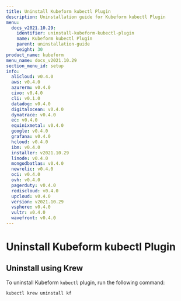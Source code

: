 ```yaml
---
title: Uninstall Kubeform kubectl Plugin
description: Uninstallation guide for Kubeform kubectl Plugin
menu:
  docs_v2021.10.29:
    identifier: uninstall-kubeform-kubectl-plugin
    name: Kubeform kubectl Plugin
    parent: uninstallation-guide
    weight: 30
product_name: kubeform
menu_name: docs_v2021.10.29
section_menu_id: setup
info:
  alicloud: v0.4.0
  aws: v0.4.0
  azurerm: v0.4.0
  civo: v0.4.0
  cli: v0.1.0
  datadog: v0.4.0
  digitalocean: v0.4.0
  dynatrace: v0.4.0
  ec: v0.4.0
  equinixmetal: v0.4.0
  google: v0.4.0
  grafana: v0.4.0
  hcloud: v0.4.0
  ibm: v0.4.0
  installer: v2021.10.29
  linode: v0.4.0
  mongodbatlas: v0.4.0
  newrelic: v0.4.0
  oci: v0.4.0
  ovh: v0.4.0
  pagerduty: v0.4.0
  rediscloud: v0.4.0
  upcloud: v0.4.0
  version: v2021.10.29
  vsphere: v0.4.0
  vultr: v0.4.0
  wavefront: v0.4.0
---
```


# Uninstall Kubeform kubectl Plugin

## Uninstall using Krew

To uninstall Kubeform `kubectl` plugin, run the following command:

```bash
kubectl krew uninstall kf
```
